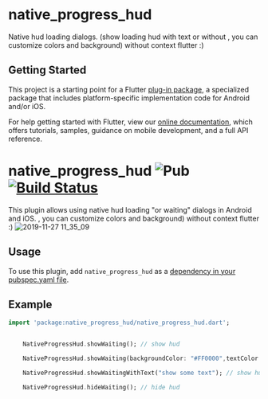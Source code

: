 # native_progress_hud

Native hud loading dialogs. (show loading hud with text or without , you can customize colors and background)
without context flutter :)
## Getting Started

This project is a starting point for a Flutter
[plug-in package](https://flutter.dev/developing-packages/),
a specialized package that includes platform-specific implementation code for
Android and/or iOS.

For help getting started with Flutter, view our
[online documentation](https://flutter.dev/docs), which offers tutorials,
samples, guidance on mobile development, and a full API reference.

# native_progress_hud ![Pub](https://img.shields.io/pub/v/native_progress_hud.svg) [![Build Status](https://travis-ci.com/wouterhardeman/native_progress_hud.svg?branch=master)](https://travis-ci.com/wouterhardeman/native_progress_hud)

This plugin allows using native hud loading "or waiting" dialogs in Android and iOS. , you can customize colors and background) without context flutter :)
![2019-11-27 11_35_09](https://github.com/MohammedAlimoor/native_progress_hud/raw/master/screenshotwithottext.gif)
## Usage

To use this plugin, add `native_progress_hud` as a [dependency in your pubspec.yaml file](https://flutter.io/docs/development/packages-and-plugins/using-packages).

## Example

```dart
import 'package:native_progress_hud/native_progress_hud.dart';


    NativeProgressHud.showWaiting(); // show hud

    NativeProgressHud.showWaiting(backgroundColor: "#FF0000",textColor: "#FFFFFF"); // show hud with colors

    NativeProgressHud.showWaitingWithText("show some text"); // show hud with text  and you can change colors

    NativeProgressHud.hideWaiting(); // hide hud


```
